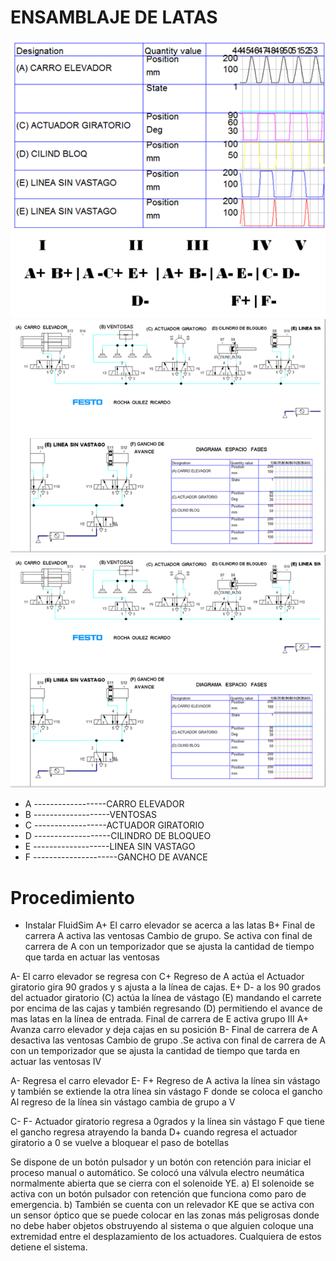 # ENSAMBLAJE DE LATAS
![](docs/screenshot1.png)
![](docs/screenshot2.png)
![](docs/screenshot3.png)
![](docs/screenshot4.png)
- A     ------------------CARRO ELEVADOR
- B    -------------------VENTOSAS
- C    ------------------ACTUADOR GIRATORIO
- D   -------------------CILINDRO DE BLOQUEO
- E   -------------------LINEA SIN VASTAGO
- F   ---------------------GANCHO DE AVANCE

# Procedimiento
- Instalar FluidSim
A+  El carro elevador se acerca a las latas
B+ Final de carrera A activa las ventosas 
Cambio de grupo. Se activa con final de carrera de A con un temporizador que se ajusta la cantidad de tiempo que tarda en actuar las ventosas 


A- El carro elevador se regresa con 
C+  Regreso de A actúa el Actuador giratorio gira 90 grados y s ajusta a la línea de cajas.
E+ D-  a los 90 grados del actuador giratorio (C) actúa  la línea de vástago (E) mandando el carrete por encima de las cajas y también regresando (D)  permitiendo el avance de mas latas en la línea de entrada.
Final de carrera de E activa grupo III
A+ Avanza carro elevador y deja cajas en su posición
B- Final de carrera de A desactiva las ventosas
Cambio de grupo .Se activa con final de carrera de A con un temporizador que se ajusta la cantidad de tiempo que tarda en actuar las ventosas   IV

A-	Regresa el carro elevador
E- F+ Regreso de A activa la línea sin vástago  y también se extiende la otra línea sin vástago F donde se coloca el gancho 
Al regreso de la línea sin vástago  cambia de grupo a V

C-	F-  Actuador giratorio regresa a 0grados y  la línea sin vástago F que tiene el gancho regresa atrayendo la banda 
D+  cuando regresa el actuador giratorio a 0 se vuelve a bloquear el paso de botellas 
 
Se dispone de un botón pulsador y un botón con retención para iniciar el proceso manual  o automático.
Se colocó una válvula electro neumática normalmente abierta que se cierra con el solenoide YE.
a)	El solenoide se activa con un botón pulsador con retención que funciona como paro de emergencia.
b)	También  se cuenta con un relevador KE que se activa con un sensor óptico que se puede colocar en las zonas más peligrosas donde no debe haber objetos obstruyendo al sistema o que alguien coloque una extremidad entre el desplazamiento de los actuadores.
Cualquiera de estos detiene el sistema.



